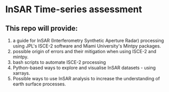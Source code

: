 # InSAR Time-series assessment 

## This repo will provide:
 1. a guide for InSAR (Interferometry Synthetic Aperture Radar) processing using JPL's ISCE-2 software and Miami University's Mintpy packages.
 2. possible origin of errors and their mitigation when using ISCE-2 and mintpy. 
 3. bash scripts to automate ISCE-2 processing 
 4. Python-based ways to explore and visualise InSAR datasets - using xarrays. 
 5. Possible ways to use InSAR analysis to increase the understanding of earth surface processes. 
